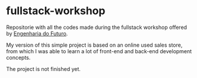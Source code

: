 # fullstack-workshop
Repositorie with all the codes made during the fullstack workshop offered by [Engenharia do Futuro](https://engenhariadofuturo.com.br).

My version of this simple project is based on an online used sales store, from which I was able to learn a lot of front-end and back-end development concepts.

The project is not finished yet.

<!--
run app:
poetry run flask --app app run

migrate db:
poetry run python manage.py db migrate -m "menssagem"

update db:
poetry run python manage.py db upgrade
-->

